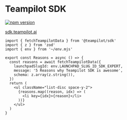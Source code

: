 # Teampilot SDK

[![npm version](https://badge.fury.io/js/@teampilot%2Fsdk.svg)](https://badge.fury.io/js/@teampilot%2Fsdk)

[sdk.teampilot.ai](https://sdk.teampilot.ai/)

```tsx
import { fetchTeampilotData } from '@teampilot/sdk'
import { z } from 'zod'
import { env } from '~/env.mjs'

export const Reasons = async () => {
  const reasons = await fetchTeampilotData({
    launchpadSlugId: env.LAUNCHPAD_SLUG_ID_SDK_EXPERT,
    message: '5 Reasons why Teampilot SDK is awesome',
    schema: z.array(z.string()),
  })
  return (
    <ul className="list-disc space-y-2">
      {reasons.map((reason, idx) => (
        <li key={idx}>{reason}</li>
      ))}
    </ul>
  )
}
```

